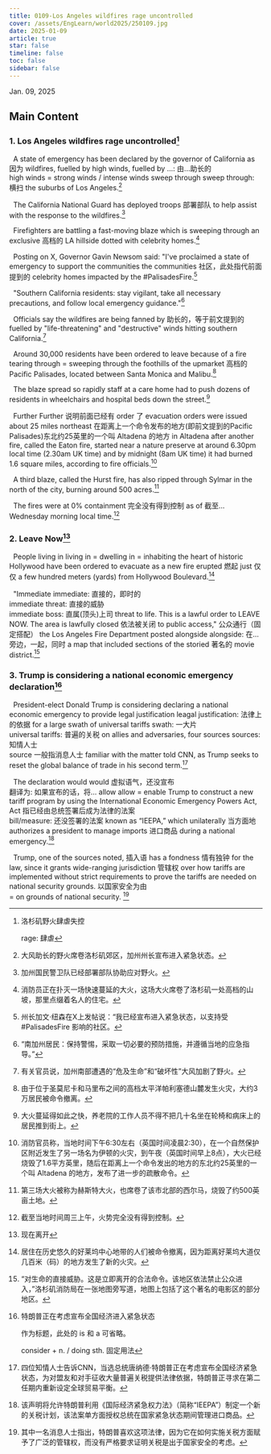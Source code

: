 ```yaml
---
title: 0109-Los Angeles wildfires rage uncontrolled
cover: /assets/EngLearn/world2025/250109.jpg
date: 2025-01-09
article: true
star: false
timeline: false
toc: false
sidebar: false
---
```

Jan. 09, 2025
<!-- more -->

## Main Content

### 1. Los Angeles wildfires rage uncontrolled[^t1]

&nbsp; A state of emergency has been declared by the governor of California 
<span class="hover-note">
as
<span class="hover-content">
因为
</span></span>
 wildfires, 
 <span class="hover-note">
 fuelled by high winds,
<span class="hover-content">
fuelled by ...: 由...助长的 <br>
high winds = strong winds / intense winds
</span></span>
<span class="space"> </span>
<span class="hover-note">
sweep through
<span class="hover-content">
sweep through: 横扫
</span></span>
 the suburbs of Los Angeles.[^s1]

&nbsp; The California National Guard has 
<span class="hover-note">
deployed troops
<span class="hover-content">
部署部队
</span></span>
 to help assist with the response to the wildfires.[^s2]

&nbsp; Firefighters are battling a fast-moving blaze which is sweeping through an 
<span class="hover-note">
exclusive
<span class="hover-content">
高档的
</span></span>
 LA hillside dotted with celebrity homes.[^s3]


&nbsp; Posting on X, Governor Gavin Newsom said: "I've proclaimed a state of emergency to support 
<span class="hover-note">
the communities
<span class="hover-content">
the communities 社区，此处指代前面提到的 celebrity homes
</span></span>
 impacted by the #PalisadesFire.[^s4]


&nbsp; "Southern California residents: stay vigilant, take all necessary precautions, and follow local emergency guidance."[^s5]

&nbsp; Officials say the wildfires are being 
<span class="hover-note">
fanned by
<span class="hover-content">
助长的，等于前文提到的 fuelled by
</span></span>
 "life-threatening" and "destructive" winds hitting southern California.[^s6]

&nbsp; Around 30,000 residents have been ordered to leave because of a fire 
<span class="hover-note">
tearing through
<span class="hover-content">
= sweeping through
</span></span>
 the foothills of the 
<span class="hover-note">
upmarket
<span class="hover-content">
高档的
</span></span>
 Pacific Palisades, located between Santa Monica and Malibu.[^s7]

&nbsp; The blaze spread so rapidly staff at a care home had to push dozens of residents in wheelchairs and hospital beds down the street.[^s8]

&nbsp; <span class="space"> </span>
<span class="hover-note"> 
Further
<span class="hover-content">
Further 说明前面已经有 order 了
</span></span>
 evacuation orders were issued 
<span class="hover-note">
about 25 miles northeast
<span class="hover-content">
在距离上一个命令发布的地方(即前文提到的Pacific Palisades)东北约25英里的一个叫 Altadena 的地方
</span></span>
 in Altadena after another fire, called the Eaton fire, started near a nature preserve at around 6.30pm local time (2.30am UK time) and by midnight (8am UK time) it had burned 1.6 square miles, according to fire officials.[^s9]

&nbsp; A third blaze, called the Hurst fire, has also ripped through Sylmar in the north of the city, burning around 500 acres.[^s10]

&nbsp; The fires were 
<span class="hover-note">
at 0% containment 
<span class="hover-content">
完全没有得到控制
</span></span>
<span class="space"> </span>
<span class="hover-note">
as of
<span class="hover-content">
截至...
</span></span>
 Wednesday morning local time.[^s11]


### 2. Leave Now[^t2]

&nbsp; People 
<span class="hover-note">
living in
<span class="hover-content">
living in = dwelling in = inhabiting
</span></span>
 the heart of historic Hollywood have been ordered to evacuate as a new fire 
<span class="hover-note">
erupted
<span class="hover-content">
燃起
</span></span>
<span class="space"> </span>
<span class="hover-note">
 just
<span class="hover-content">
仅仅
</span></span>
 a few hundred meters (yards) from Hollywood Boulevard.[^s12]


&nbsp; <span class="space"> </span>
<span class="hover-note">
"Immediate
<span class="hover-content">
immediate: 直接的，即时的 <br>
immediate threat: 直接的威胁 <br>
immediate boss: 直属(顶头)上司
</span></span>
 threat to life. This is a lawful order to LEAVE NOW. The area is 
<span class="hover-note">
lawfully closed
<span class="hover-content">
依法被关闭
</span></span>
 to 
<span class="hover-note">
public access,"
<span class="hover-content">
公众通行（固定搭配）
</span></span>
 the Los Angeles Fire Department posted 
<span class="hover-note">
alongside
<span class="hover-content">
alongside: 在...旁边，一起，同时
</span></span>
 a map that included sections of the 
<span class="hover-note">
storied
<span class="hover-content">
著名的
</span></span>
 movie district.[^s13]




### 3. Trump is considering a national economic emergency declaration[^t3]

&nbsp; President-elect Donald Trump is considering declaring a national economic emergency to provide 
<span class="hover-note">
legal justification
<span class="hover-content">
leagal justification: 法律上的依据
</span></span>
 for 
<span class="hover-note">
a large swath of universal tariffs
<span class="hover-content">
swath: 一大片 <br>
universal tariffs: 普遍的关税
</span></span>
 on allies and adversaries, four
 <span class="hover-note">
sources
<span class="hover-content">
sources: 知情人士<br>
source 一般指消息人士
</span></span>
 familiar with the matter told CNN, as Trump seeks to reset the global balance of trade in his second term.[^s14]


&nbsp; The declaration 
<span class="hover-note">
would
<span class="hover-content">
would 虚拟语气，还没宣布 <br>
翻译为: 如果宣布的话，将...
</span></span>
<span class="space"> </span>
<span class="hover-note">
 allow
<span class="hover-content">
allow = enable
</span></span>
 Trump to construct a new tariff program by using the International Economic Emergency Powers 
<span class="hover-note">
Act,
<span class="hover-content">
Act 指已经由总统签署后成为法律的法案 <br>
bill/measure: 还没签署的法案
</span></span>
 known as “IEEPA,” which 
<span class="hover-note">
unilaterally
<span class="hover-content">
当方面地
</span></span>
 authorizes a president to manage 
<span class="hover-note">
imports
<span class="hover-content">
进口商品
</span></span>
 during a national emergency.[^s15]

&nbsp; Trump, 
<span class="hover-note">
one of the sources noted,
<span class="hover-content">
插入语
</span></span>
 has a 
<span class="hover-note">
fondness
<span class="hover-content">
 情有独钟
</span></span>
for the law, since it grants wide-ranging 
<span class="hover-note">
jurisdiction
<span class="hover-content">
管辖权
</span></span>
 over how tariffs are implemented without strict requirements to prove the tariffs are needed 
<span class="hover-note">
on national security grounds.
<span class="hover-content">
以国家安全为由 <br>
= on grounds of national security.
</span></span>
[^s16]



[^t1]: 洛杉矶野火肆虐失控

    rage: 肆虐

[^s1]: 大风助长的野火席卷洛杉矶郊区，加州州长宣布进入紧急状态。

[^s2]: 加州国民警卫队已经部署部队协助应对野火。

[^s3]: 消防员正在扑灭一场快速蔓延的大火，这场大火席卷了洛杉矶一处高档的山坡，那里点缀着名人的住宅。

[^s4]: 州长加文·纽森在X上发帖说：“我已经宣布进入紧急状态，以支持受 #PalisadesFire 影响的社区。

[^s5]: “南加州居民：保持警惕，采取一切必要的预防措施，并遵循当地的应急指导。”

[^s6]: 有关官员说，加州南部遭遇的“危及生命”和“破坏性”大风加剧了野火。

[^s7]: 由于位于圣莫尼卡和马里布之间的高档太平洋帕利塞德山麓发生火灾，大约3万居民被命令撤离。

[^s8]: 大火蔓延得如此之快，养老院的工作人员不得不把几十名坐在轮椅和病床上的居民推到街上。

[^s9]: 消防官员称，当地时间下午6:30左右（英国时间凌晨2:30），在一个自然保护区附近发生了另一场名为伊顿的火灾，到午夜（英国时间早上8点），大火已经烧毁了1.6平方英里，随后在距离上一个命令发出的地方的东北约25英里的一个叫 Altadena 的地方，发布了进一步的疏散命令。

[^s10]: 第三场大火被称为赫斯特大火，也席卷了该市北部的西尔马，烧毁了约500英亩土地。

[^s11]: 截至当地时间周三上午，火势完全没有得到控制。

[^t2]: 现在离开

[^s12]: 居住在历史悠久的好莱坞中心地带的人们被命令撤离，因为距离好莱坞大道仅几百米（码）的地方发生了新的火灾。

[^s13]: “对生命的直接威胁。这是立即离开的合法命令。该地区依法禁止公众进入，”洛杉矶消防局在一张地图旁写道，地图上包括了这个著名的电影区的部分地区。

[^t3]: 特朗普正在考虑宣布全国经济进入紧急状态

    作为标题，此处的 is 和 a 可省略。

    consider + n. / doing sth. 固定用法

[^s14]: 四位知情人士告诉CNN，当选总统唐纳德·特朗普正在考虑宣布全国经济紧急状态，为对盟友和对手征收大量普遍关税提供法律依据，特朗普正寻求在第二任期内重新设定全球贸易平衡。

[^s15]: 该声明将允许特朗普利用《国际经济紧急权力法》（简称“IEEPA”）制定一个新的关税计划，该法案单方面授权总统在国家紧急状态期间管理进口商品。

[^s16]: 其中一名消息人士指出，特朗普喜欢这项法律，因为它在如何实施关税方面赋予了广泛的管辖权，而没有严格要求证明关税是出于国家安全的考虑。